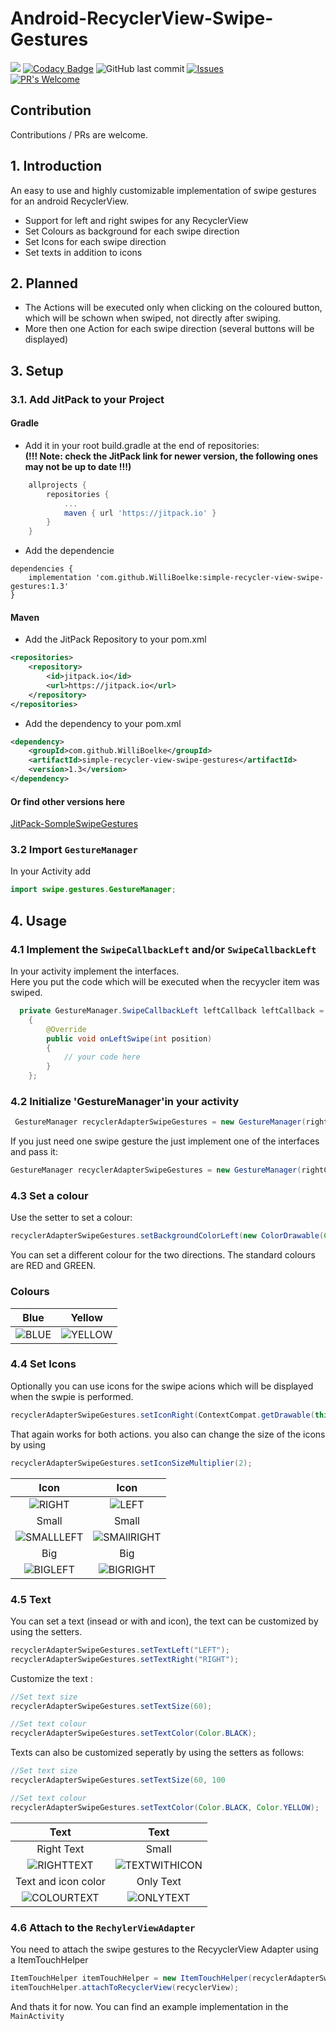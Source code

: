 # Android-RecyclerView-Swipe-Gestures

[![](https://jitpack.io/v/WilliBoelke/simple-recycler-view-swipe-gestures.svg)](https://jitpack.io/#WilliBoelke/simple-recycler-view-swipe-gestures)
[![Codacy Badge](https://app.codacy.com/project/badge/Grade/b2ac62aae75f4db8b5edbd7d7b5da606)](https://www.codacy.com/gh/WilliBoelke/simple-recycler-view-swipe-gestures/dashboard?utm_source=github.com&amp;utm_medium=referral&amp;utm_content=WilliBoelke/simple-recycler-view-swipe-gestures&amp;utm_campaign=Badge_Grade)
![GitHub last commit](https://img.shields.io/github/last-commit/WilliBoelke/simple-recycler-view-swipe-gestures?color=red&style=flat)
[![Issues](https://img.shields.io/github/issues-raw/WilliBoelke/simple-recycler-view-swipe-gestures?maxAge=25000)](https://github.com/WilliBoelke/simple-recycler-view-swipe-gestures/issues)  
[![PR's Welcome](https://img.shields.io/badge/PRs-welcome-brightgreen.svg?style=flat)](http:/WilliBoelke/simple-recycler-view-swipe-gestures)

## Contribution 

Contributions / PRs are welcome. 

## 1. Introduction 

An easy to use and highly customizable implementation of swipe gestures for an android RecyclerView. 

*	Support for left and right swipes for any RecyclerView
*	Set Colours as background for each swipe direction
*	Set Icons for each swipe direction 
*	Set texts in addition to icons

## 2. Planned 

*	The Actions will be executed only when clicking on the coloured button, which will be schown when swiped, not directly after swiping. 
*	More then one Action for each swipe direction (several buttons will be displayed)

## 3. Setup 

### 3.1. Add JitPack to your Project

#### Gradle

*	Add it in your root build.gradle at the end of repositories: <br />
**(!!! Note:  check the JitPack link for newer version, the following ones may not be up to date !!!)**

```groovy
	allprojects {
		repositories {
			...
			maven { url 'https://jitpack.io' }
		}
	}
```

*	Add the dependencie 
```	
dependencies {
	implementation 'com.github.WilliBoelke:simple-recycler-view-swipe-gestures:1.3'
}
```

#### Maven

*	Add the JitPack Repository to your pom.xml 
```xml
<repositories>
	<repository>
		<id>jitpack.io</id>
		<url>https://jitpack.io</url>
	</repository>
</repositories>
```

*	Add the dependency to your pom.xml

```xml
<dependency>
    <groupId>com.github.WilliBoelke</groupId>
    <artifactId>simple-recycler-view-swipe-gestures</artifactId>
    <version>1.3</version>
</dependency>
```
#### Or find other versions here
[JitPack-SompleSwipeGestures](https://jitpack.io/#WilliBoelke/simple-recycler-view-swipe-gestures)

### 3.2 Import `GestureManager`  <br />

In your Activity add  <br />
```java 
import swipe.gestures.GestureManager;
```

## 4. Usage 

### 4.1 Implement the `SwipeCallbackLeft` and/or `SwipeCallbackLeft`
In your activity implement the interfaces. <br />
Here you put the code which will be executed when the recyycler item was swiped.
```java
  private GestureManager.SwipeCallbackLeft leftCallback leftCallback = new SwipeCallbackLeft()
    {
        @Override
        public void onLeftSwipe(int position)
        {
            // your code here 
        }
    }; 
```

### 4.2 Initialize 'GestureManager'in your activity  <br />

```java
 GestureManager recyclerAdapterSwipeGestures = new GestureManager(rightCallback, leftCallback);
```
If you just need one swipe gesture the just implement one of the interfaces and pass it:
 <br />
```java
GestureManager recyclerAdapterSwipeGestures = new GestureManager(rightCallback);
```

### 4.3 Set a colour
Use the setter to set a colour: 
```java     
recyclerAdapterSwipeGestures.setBackgroundColorLeft(new ColorDrawable(Color.RED));
```
You can set a different colour for the two directions.
The standard colours are RED and GREEN.

### Colours 
Blue                          |  Yellow
:-----------------------------------:|:---------------------------------------:
![BLUE](img/ColourBlue.png )       | ![YELLOW](img/ColourYellow.png)

### 4.4 Set Icons
Optionally you can use icons for the swipe acions which will be displayed when the swpie is performed. 
```java
recyclerAdapterSwipeGestures.setIconRight(ContextCompat.getDrawable(this, R.drawable.your_icon));
```
That again works for both actions. 
you also can change the size of the icons by using 
```java
recyclerAdapterSwipeGestures.setIconSizeMultiplier(2);
```

Icon                                 |  Icon
:-----------------------------------:|:---------------------------------------:
![RIGHT](img/IconLeft.png )          | ![LEFT](img/IconRight.png)
Small                                |  Small
![SMALLLEFT](img/SmallIconLeft.png ) | ![SMAllRIGHT](img/SmallIconRight.png) 
Big                                  |  Big
![BIGLEFT](img/BigIconLeft.png )     | ![BIGRIGHT](img/BigIconRight.png) 

###  4.5 Text 

You can set a text (insead or with and icon), the text can be customized by using the 
setters. 

```java
recyclerAdapterSwipeGestures.setTextLeft("LEFT");
recyclerAdapterSwipeGestures.setTextRight("RIGHT");
```
Customize the text : 

```java
//Set text size
recyclerAdapterSwipeGestures.setTextSize(60);

//Set text colour
recyclerAdapterSwipeGestures.setTextColor(Color.BLACK);
```
Texts can also be customized seperatly by using the setters as follows: 

```java
//Set text size
recyclerAdapterSwipeGestures.setTextSize(60, 100

//Set text colour
recyclerAdapterSwipeGestures.setTextColor(Color.BLACK, Color.YELLOW);
```

Text                                 |  Text
:-----------------------------------:|:---------------------------------------:
Right Text                           |  Small
![RIGHTTEXT](img/RightText.png )     | ![TEXTWITHICON](img/TextWithIcon.png) 
Text and icon color                  |  Only Text
![COLOURTEXT](img/TextAndIconColour.png) | ![ONLYTEXT](img/TextNoIcon.png) 

### 4.6 Attach to the `RechylerViewAdapter`

You need to attach the swipe gestures to the RecyyclerView Adapter using a ItemTouchHelper
```java
ItemTouchHelper itemTouchHelper = new ItemTouchHelper(recyclerAdapterSwipeGestures);
itemTouchHelper.attachToRecyclerView(recyclerView);
```

And thats it for now.
You can find an example implementation in the `MainActivity`
